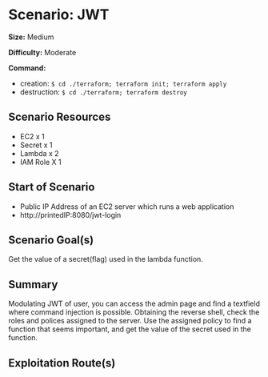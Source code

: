 # Scenario: JWT
**Size:** Medium

**Difficulty:** Moderate

**Command:** 
- creation: `$ cd ./terraform; terraform init; terraform apply`
- destruction: `$ cd ./terraform; terraform destroy`

## Scenario Resources

- EC2 x 1
- Secret x 1
- Lambda x 2
- IAM Role X 1

## Start of Scenario

- Public IP Address of an EC2 server which runs a web application
- http://printedIP:8080/jwt-login

## Scenario Goal(s)

Get the value of a secret(flag) used in the lambda function.

## Summary

Modulating JWT of user, you can access the admin page and find a textfield where command injection is possible. Obtaining the reverse shell, check the roles and polices assigned to the server. Use the assigned policy to find a function that seems important, and get the value of the secret used in the function.

## Exploitation Route(s)



